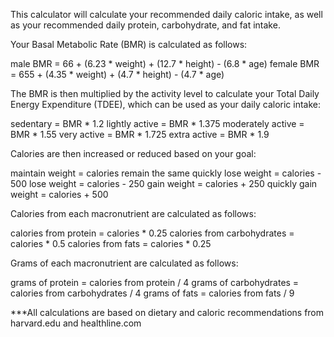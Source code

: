 This calculator will calculate your recommended daily caloric intake, as well as your recommended daily protein, carbohydrate, and fat intake.

Your Basal Metabolic Rate (BMR) is calculated as follows:

male BMR = 66 + (6.23 * weight) + (12.7 * height) - (6.8 * age)
female BMR = 655 + (4.35 * weight) + (4.7 * height) - (4.7 * age)

The BMR is then multiplied by the activity level to calculate your Total Daily Energy Expenditure (TDEE), which can be used as your daily caloric intake:

sedentary = BMR * 1.2
lightly active = BMR * 1.375
moderately active = BMR * 1.55
very active = BMR * 1.725
extra active = BMR * 1.9

Calories are then increased or reduced based on your goal:

maintain weight = calories remain the same
quickly lose weight = calories - 500
lose weight = calories - 250
gain weight = calories + 250
quickly gain weight = calories + 500

Calories from each macronutrient are calculated as follows:

calories from protein = calories * 0.25
calories from carbohydrates = calories * 0.5
calories from fats = calories * 0.25

Grams of each macronutrient are calculated as follows:

grams of protein = calories from protein / 4
grams of carbohydrates = calories from carbohydrates / 4
grams of fats = calories from fats / 9

***All calculations are based on dietary and caloric recommendations from harvard.edu and healthline.com
